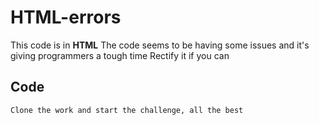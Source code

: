 # HTML-errors
This code is in **HTML**
The code seems to be having some issues and it's giving programmers a tough time
Rectify it if you can
## Code
    Clone the work and start the challenge, all the best
